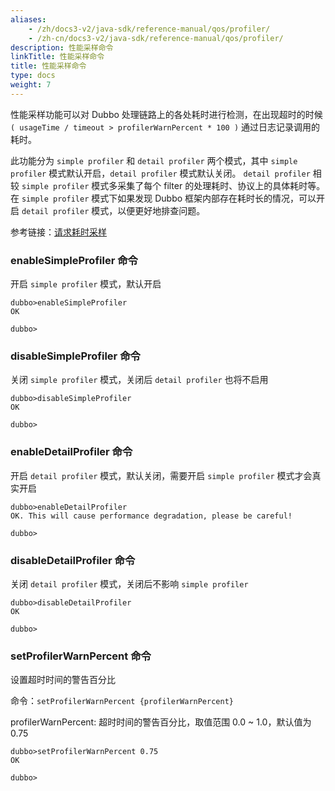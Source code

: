 ```yaml
---
aliases:
    - /zh/docs3-v2/java-sdk/reference-manual/qos/profiler/
    - /zh-cn/docs3-v2/java-sdk/reference-manual/qos/profiler/
description: 性能采样命令
linkTitle: 性能采样命令
title: 性能采样命令
type: docs
weight: 7
---
```







性能采样功能可以对 Dubbo 处理链路上的各处耗时进行检测，在出现超时的时候 `( usageTime / timeout > profilerWarnPercent * 100 )` 通过日志记录调用的耗时。

此功能分为 `simple profiler` 和 `detail profiler` 两个模式，其中 `simple profiler` 模式默认开启，`detail profiler` 模式默认关闭。
`detail profiler` 相较 `simple profiler` 模式多采集了每个 filter 的处理耗时、协议上的具体耗时等。
在 `simple profiler` 模式下如果发现 Dubbo 框架内部存在耗时长的情况，可以开启 `detail profiler` 模式，以便更好地排查问题。

参考链接：[请求耗时采样](../../../advanced-features-and-usage/performance/profiler/)

### enableSimpleProfiler 命令

开启 `simple profiler` 模式，默认开启

```
dubbo>enableSimpleProfiler
OK

dubbo>
```

### disableSimpleProfiler 命令

关闭 `simple profiler` 模式，关闭后 `detail profiler` 也将不启用

```
dubbo>disableSimpleProfiler
OK

dubbo>
```

### enableDetailProfiler 命令

开启 `detail profiler` 模式，默认关闭，需要开启 `simple profiler` 模式才会真实开启

```
dubbo>enableDetailProfiler
OK. This will cause performance degradation, please be careful!

dubbo>
```

### disableDetailProfiler 命令

关闭 `detail profiler` 模式，关闭后不影响 `simple profiler`

```
dubbo>disableDetailProfiler
OK

dubbo>
```

### setProfilerWarnPercent 命令

设置超时时间的警告百分比

命令：`setProfilerWarnPercent {profilerWarnPercent}`

profilerWarnPercent: 超时时间的警告百分比，取值范围 0.0 ~ 1.0，默认值为 0.75

```
dubbo>setProfilerWarnPercent 0.75
OK

dubbo>
```